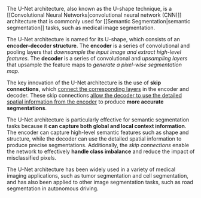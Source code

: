 The U-Net architecture, also known as the U-shape technique, is a [[Convolutional Neural Networks|convolutional neural network (CNN)]] architecture that is commonly used for [[Semantic Segmentation|semantic segmentation]] tasks, such as medical image segmentation.

The U-Net architecture is named for its U-shape, which consists of an **encoder-decoder structure**. The **encoder** is a series of convolutional and pooling layers that *downsample the input image and extract high-level features*. The **decoder** is a series of convolutional and *upsampling layers* that upsample the feature maps to *generate a pixel-wise segmentation map*.

The key innovation of the U-Net architecture is the use of **skip connections**, which <u>connect the corresponding layers</u> in the encoder and decoder. These skip connections <u>allow the decoder to use the detailed spatial information from the encoder</u> to produce **more accurate segmentations**.

The U-Net architecture is particularly effective for semantic segmentation tasks because it **can capture both global and local context information**. The encoder can capture high-level semantic features such as shape and structure, while the decoder can use the detailed spatial information to produce precise segmentations. Additionally, the *skip connections* enable the network to effectively **handle class imbalance** and reduce the impact of misclassified pixels.

The U-Net architecture has been widely used in a variety of medical imaging applications, such as tumor segmentation and cell segmentation, and has also been applied to other image segmentation tasks, such as road segmentation in autonomous driving.